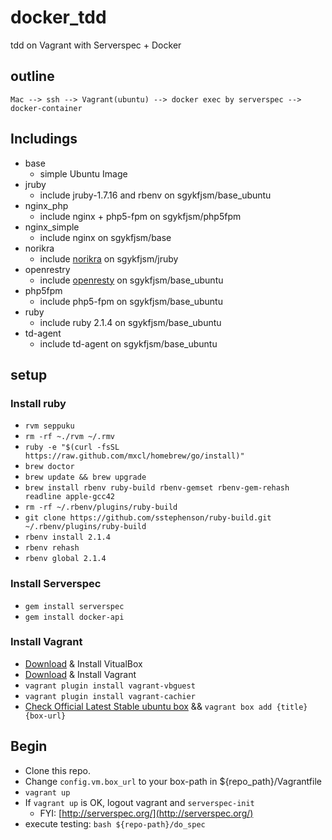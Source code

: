 # docker_tdd

tdd on Vagrant with Serverspec + Docker

## outline

```
Mac --> ssh --> Vagrant(ubuntu) --> docker exec by serverspec --> docker-container
```

## Includings

- base
  - simple Ubuntu Image
- jruby
  - include jruby-1.7.16 and rbenv on sgykfjsm/base\_ubuntu
- nginx\_php
  - include nginx + php5-fpm on sgykfjsm/php5fpm
- nginx\_simple
  - include nginx on sgykfjsm/base
- norikra
  - include [norikra](http://norikra.github.io/) on sgykfjsm/jruby
- openrestry
  - include [openresty](http://openresty.org/) on sgykfjsm/base\_ubuntu
- php5fpm
  - include php5-fpm on sgykfjsm/base\_ubuntu
- ruby
  - include ruby 2.1.4 on sgykfjsm/base\_ubuntu
- td-agent
  - include td-agent on sgykfjsm/base\_ubuntu


## setup

### Install ruby

+ `rvm seppuku`
+ `rm -rf ~./rvm ~/.rmv`
+ `ruby -e "$(curl -fsSL https://raw.github.com/mxcl/homebrew/go/install)"`
+ `brew doctor`
+ `brew update && brew upgrade`
+ `brew install rbenv ruby-build rbenv-gemset rbenv-gem-rehash readline apple-gcc42`
+ `rm -rf ~/.rbenv/plugins/ruby-build`
+ `git clone https://github.com/sstephenson/ruby-build.git ~/.rbenv/plugins/ruby-build`
+ `rbenv install 2.1.4`
+ `rbenv rehash`
+ `rbenv global 2.1.4`

### Install Serverspec

+ `gem install serverspec`
+ `gem install docker-api`

### Install Vagrant

+ [Download](https://www.virtualbox.org/wiki/Downloads) & Install VitualBox
+ [Download](https://www.vagrantup.com/downloads) & Install Vagrant
+ `vagrant plugin install vagrant-vbguest`
+ `vagrant plugin install vagrant-cachier`
+ [Check Official Latest Stable ubuntu box](http://www.vagrantbox.es/) && `vagrant box add {title} {box-url}`

## Begin

+ Clone this repo.
+ Change `config.vm.box_url` to your box-path in ${repo_path}/Vagrantfile
+ `vagrant up`
+ If `vagrant up` is OK, logout vagrant and `serverspec-init`
  - FYI: [http://serverspec.org/](http://serverspec.org/)
+ execute testing: `bash ${repo-path}/do_spec`
